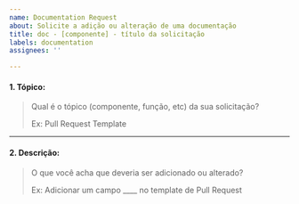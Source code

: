 ```yaml
---
name: Documentation Request
about: Solicite a adição ou alteração de uma documentação
title: doc - [componente] - título da solicitação
labels: documentation
assignees: ''

---
```


<!-- ## Agradecemos que você esteja criando uma solicitação de documentação 📚!

Se você tem alguma ideia de tópico de documentação, notou que há algo que não está devidamente documentado ou há algo incorreto na nossa documentação, você tá no lugar certo! :D

-->

#### 1. Tópico:

> Qual é o tópico (componente, função, etc) da sua solicitação?
>
> Ex: Pull Request Template

---

#### 2. Descrição:

> O que você acha que deveria ser adicionado ou alterado?
> 
> Ex: Adicionar um campo \_\_\_\_ no template de Pull Request
